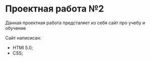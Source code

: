 # Проектная работа №2  

Данная проектная работа предсталяет из себя сайт про учебу и обучение  

Сайт написисан:  

* HTMl 5.0;  
* CSS;